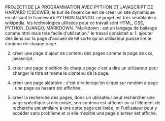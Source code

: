 PROJECT1 DE LA PROGRAMMATION AVEC PYTHON ET JAVASCRIPT DE HARVARD (CS50WEB)
le but de l'exercice est de créer un site dynamique en utilisant le framework PYTHON DJANGO.
ce projet est très semblable à wikipedia.
les technologies utilisées pour ce travail sont HTML, CSS, PYTHON, DJANGO, MARKDOWN.
"Markdown : est un langage de balisage comme html mais très facile d'utilisation."
le travail consistait a: 1. ajouter des liens sur la page d'accueil de tel sorte qu'un utilisateur puisse lire le contenu de chaque page.

2. créer une page d'ajout de contenu des pages comme la page de css, javascript.

3. créer une page d'édition de chaque page c'est a dire un utilisateur peur changer le titre et meme le ciontenu de la page.

4. créer une page aléatoire : c'est dire lorsqu'on clique sur random a page , une page au hasard est affichée.

5. créer la recherche des pages, donc un utilisateur peut rechercher une page spécifique si elle existe, son contenu est afficher ou si l'élément de recherche est similaire à une cette page est listée, et l'utilisateur peut y accéder sans problème et si elle n'existe une page d'erreur est affiche.

